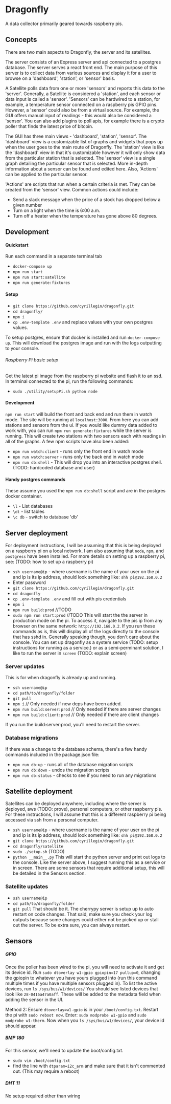 # Dragonfly

A data collector primarily geared towards raspberry pis.

## Concepts

There are two main aspects to Dragonfly, the server and its satellites.

The server consists of an Express server and api connected to a postgres database. The server serves a react front end. The main purpose of this server is to collect data from various sources and display it for a user to browse on a 'dashboard', 'station', or 'sensor' basis.

A Satellite polls data from one or more 'sensors' and reports this data to the 'server'. Generally, a Satellite is considered a 'station', and each sensor or data input is called a 'sensor'. 'Sensors' can be hardwired to a station, for example, a temperature sensor connected on a raspberry pis GPIO pins. However, a 'sensor' could also be from a virtual source. For example, the GUI offers manual input of readings - this would also be considered a 'sensor'. You can also add plugins to poll apis, for example there is a crypto poller that finds the latest price of bitcoin.

The GUI has three main views - 'dashboard', 'station', 'sensor'.
The 'dashboard' view is a customizable list of graphs and widgets that pops up when the user goes to the main route of Dragonfly.
The 'station' view is like the 'dashboard' view in that it's customizable however it will only show data from the particular station that is selected.
The 'sensor' view is a single graph detailing the particular sensor that is selected. More in-depth information about a sensor can be found and edited here. Also, 'Actions' can be applied to the particular sensor.

'Actions' are scripts that run when a certain criteria is met. They can be created from the 'sensor' view. Common actions could include:

- Send a slack message when the price of a stock has dropped below a given number
- Turn on a light when the time is 6:00 a.m.
- Turn off a heater when the temperature has gone above 80 degrees.

## Development

#### Quickstart

Run each command in a separate terminal tab

- `docker-compose up`
- `npm run start`
- `npm run start:satellite`
- `npm run generate:fixtures`

#### Setup

- `git clone https://github.com/cyrillegin/dragonfly.git`
- `cd dragonfly/`
- `npm i`
- `cp .env-template .env` and replace values with your own postgres values.

To setup postgres, ensure that docker is installed and run `docker-compose up`. This will download the postgres image and run with the logs outputting to your console.

###### Raspberry Pi basic setup

Get the latest pi image from the raspberry pi website and flash it to an ssd.
In terminal connected to the pi, run the following commands:

- `sudo ./utility/setupPi.sh python node`

#### Development

`npm run start` will build the front and back end and run them in watch mode. The site will be running at `localhost:3000`. From here you can add stations and sensors from the ui. If you would like dummy data added to work with, you can run `npm run generate:fixtures` while the server is running. This will create two stations with two sensors each with readings in all of the graphs. A few npm scripts have also been added:

- `npm run watch:client` - runs only the front end in watch mode
- `npm run watch:server` - runs only the back end in watch mode
- `npm run db:shell` - This will drop you into an interactive postgres shell. (TODO: hardcoded database and user)

#### Handy postgres commands

These assume you used the `npm run db:shell` script and are in the postgres docker container.

- `\l` - List databases
- `\dt` - list tables
- `\c db` - switch to database 'db'

## Server deployment

For deployment instructions, I will be assuming that this is being deployed on a raspberry pi on a local network. I am also assuming that `node`, `npm`, and `postgress` have been installed. For more details on setting up a raspberry pi, see: (TODO: how to set up a raspberry pi)

- `ssh username@ip` - where username is the name of your user on the pi and ip is its ip address, should look something like: `shh pi@192.168.0.2`
- Enter password
- `git clone https://github.com/cyrillegin/dragonfly.git`
- `cd dragonfly`
- `cp .env-template .env` and fill out with pis credentials
- `npm i`
- `npm run build:prod` //TODO
- `sudo npm run start:prod` //TODO
  This will start the the server in production mode on the pi. To access it, navigate to the pis ip from any browser on the same network: `http://192.168.0.2`. If you run these commands as is, this will display all of the logs directly to the console that has sshd in. Generally speaking though, you don't care about the console. You can set up dragonfly as a system service (TODO: setup instructions for running as a service.) or as a semi-perminant solution, I like to run the server in `screen` (TODO: explain screen)

### Server updates

This is for when dragonfly is already up and running.

- `ssh username@ip`
- `cd path/to/dragonfly/folder`
- `git pull`
- `npm i` // Only needed if new deps have been added.
- `npm run build:server:prod` // Only needed if there are server changes
- `npm run build:client:prod` // Only needed if there are client changes

If you run the build:server:prod, you'll need to restart the server.

### Database migrations

If there was a change to the database schema, there's a few handy commands included in the package.json file:

- `npm run db:up` - runs all of the database migration scripts
- `npm run db:down` - undos the migration scripts
- `npm run db:status` - checks to see if you need to run any migrations

## Satellite deployment

Satellites can be deployed anywhere, including where the server is deployed, aws (TODO: prove), personal computers, or other raspberry pis. For these instructions, I will assume that this is a different raspberry pi being accessed via ssh from a personal computer.

- `ssh username@ip` - where username is the name of your user on the pi and ip is its ip address, should look something like: `shh pi@192.168.0.2`
- `git clone https://github.com/cyrillegin/dragonfly.git`
- `cd dragonfly/satellite`
- `sudo ./setup.sh` (TODO)
- `python __main__.py`
  This will start the python server and print out logs to the console. Like the server above, I suggest running this as a service or in screen.
  There are some sensors that require additional setup, this will be detailed in the Sensors section.

### Satellite updates

- `ssh username@ip`
- `cd path/to/dragonfly/folder`
- `git pull`
  That should be it. The cherrypy server is setup up to auto restart on code changes. That said, make sure you check your log outputs because some changes could either not be picked up or stall out the server. To be extra sure, you can always restart.

## Sensors

##### GPIO

Once the poller has been wired to the pi, you will need to activate it and get its device id. Run `sudo dtoverlay w1-gpio gpiopin=17 pullup=0`, changing the gpiopin to whatever you have yours plugged into (run this command multiple times if you have multiple sensors plugged in).
To list the active devices, run `ls /sys/bus/w1/devices/`
You should see listed devices that look like `28-0416a47a0aff`. These will be added to the metadata field when adding the sensor in the UI.

Method 2:
Ensure `dtoverlay=w1-gpio` is in your `/boot/config.txt`. Restart the pi with `sudo reboot now`.
Enter: `sudo modprobe w1-gpio` and `sudo modprobe w1-therm`. Now when you `ls /sys/bus/w1/devices/`, your device id should appear.

##### BMP 180

For this sensor, we'll need to update the boot/config.txt.

- `sudo vim /boot/config.txt`
- find the line with `dtparam=i2c_arm` and make sure that it isn't commented out. (This may require a reboot)

##### DHT 11

No setup required other than wiring
